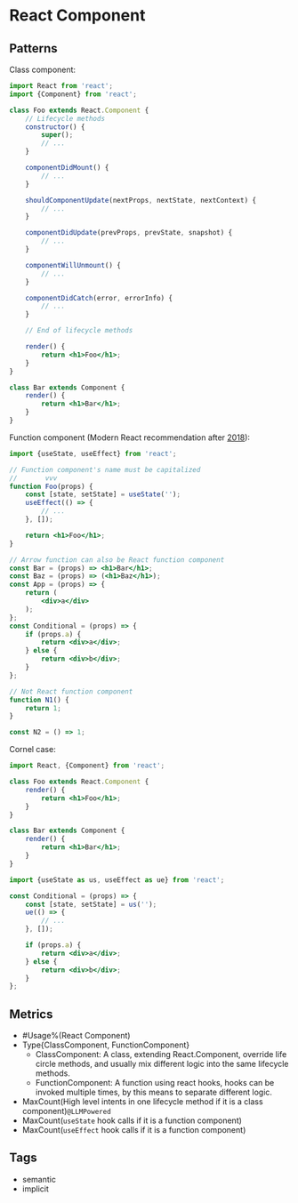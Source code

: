 # React Component

## Patterns

Class component:

```jsx
import React from 'react';
import {Component} from 'react';

class Foo extends React.Component {
    // Lifecycle methods
    constructor() {
        super();
        // ...
    }

    componentDidMount() {
        // ...
    }

    shouldComponentUpdate(nextProps, nextState, nextContext) {
        // ...
    }

    componentDidUpdate(prevProps, prevState, snapshot) {
        // ...
    }

    componentWillUnmount() {
        // ...
    }

    componentDidCatch(error, errorInfo) {
        // ...
    }

    // End of lifecycle methods

    render() {
        return <h1>Foo</h1>;
    }
}

class Bar extends Component {
    render() {
        return <h1>Bar</h1>;
    }
}
```

Function component (Modern React recommendation
after [2018](https://react.dev/blog/2023/03/16/introducing-react-dev#going-all-in-on-modern-react-with-hooks)):

```jsx
import {useState, useEffect} from 'react';

// Function component's name must be capitalized
//       vvv
function Foo(props) {
    const [state, setState] = useState('');
    useEffect(() => {
        // ...
    }, []);

    return <h1>Foo</h1>;
}

// Arrow function can also be React function component
const Bar = (props) => <h1>Bar</h1>;
const Baz = (props) => (<h1>Baz</h1>);
const App = (props) => {
    return (
        <div>a</div>
    );
};
const Conditional = (props) => {
    if (props.a) {
        return <div>a</div>;
    } else {
        return <div>b</div>;
    }
};

// Not React function component
function N1() {
    return 1;
}

const N2 = () => 1;
```

Cornel case:

```jsx
import React, {Component} from 'react';

class Foo extends React.Component {
    render() {
        return <h1>Foo</h1>;
    }
}

class Bar extends Component {
    render() {
        return <h1>Bar</h1>;
    }
}
```

```jsx
import {useState as us, useEffect as ue} from 'react';

const Conditional = (props) => {
    const [state, setState] = us('');
    ue(() => {
        // ...
    }, []);

    if (props.a) {
        return <div>a</div>;
    } else {
        return <div>b</div>;
    }
};
```

## Metrics

* #Usage%(React Component)
* Type{ClassComponent, FunctionComponent}
    * ClassComponent: A class, extending React.Component, override
      life circle methods, and usually mix different logic into the same lifecycle
      methods.
    * FunctionComponent: A function using react hooks, hooks can be invoked multiple
      times, by this means to separate different logic.
* MaxCount(High level intents in one lifecycle method if it is a class
  component)`@LLMPowered`
* MaxCount(`useState` hook calls if it is a function component)
* MaxCount(`useEffect` hook calls if it is a function component)

<!--TODO: React ecosystem also encapsulates more hooks, which usually starts with `use`-->

## Tags

* semantic
* implicit
